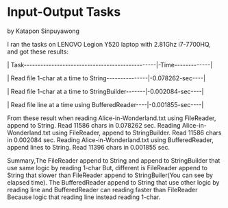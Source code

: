 # Input-Output Tasks
by Katapon Sinpuyawong

I ran the tasks on LENOVO Legion Y520 laptop with 2.81Ghz i7-7700HQ,
and got these results:

| Task------------------------------------------------|-Time-------------|

| Read file 1-char at a time to String---------------|-0.078262-sec----|

| Read file 1-char at a time to StringBuilder-------|-0.002084-sec----|

| Read file line at a time using BufferedReader----|-0.001855-sec----|


From these result when reading Alice-in-Wonderland.txt using FileReader, append to String. Read 11586 chars in 0.078262 sec. 
Reading Alice-in-Wonderland.txt using FileReader, append to StringBuilder. Read 11586 chars in 0.002084 sec. 
Reading Alice-in-Wonderland.txt using BufferedReader, append lines to String. Read 11396 chars in 0.001855 sec.

Summary,The FileReader append to String and append to StringBuilder that use same logic by reading 1-char
But, different is FileReader append to String that slower than FileReader append to StringBuiler(You can see by elapsed time).
The BufferedReader append to String that use other logic by reading line and BufferedReader can reading faster than FileReader
Because logic that reading line instead reading 1-char.

